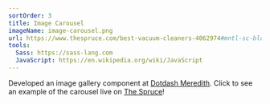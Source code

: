 ```yaml
---
sortOrder: 3
title: Image Carousel
imageName: image-carousel.png
url: https://www.thespruce.com/best-vacuum-cleaners-4062974#mntl-sc-block_15-0
tools:
  Sass: https://sass-lang.com
  JavaScript: https://en.wikipedia.org/wiki/JavaScript
---
```


Developed an image gallery component at
<a href="https://www.dotdashmeredith.com" target="_blank">Dotdash Meredith</a>. Click to
see an example of the carousel live on
<a href="https://www.thespruce.com/best-vacuum-cleaners-4062974#mntl-sc-block_15-0" target="_blank">The Spruce</a>!
